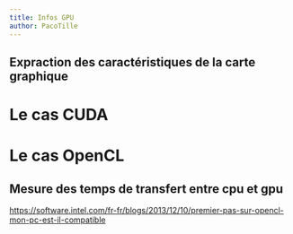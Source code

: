 ```yaml
---
title: Infos GPU
author: PacoTille
---
```



## Expraction des caractéristiques de la carte graphique
# Le cas CUDA

# Le cas OpenCL
## Mesure des temps de transfert entre cpu et gpu




https://software.intel.com/fr-fr/blogs/2013/12/10/premier-pas-sur-opencl-mon-pc-est-il-compatible
